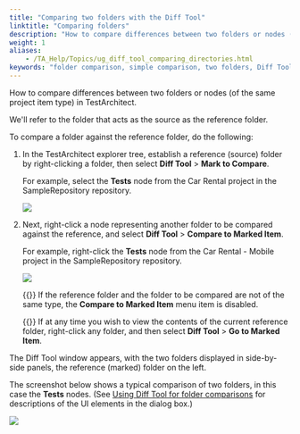 ```yaml
--- 
title: "Comparing two folders with the Diff Tool"
linktitle: "Comparing folders"
description: "How to compare differences between two folders or nodes (of the same project item type) in TestArchitect."
weight: 1
aliases: 
    - /TA_Help/Topics/ug_diff_tool_comparing_directories.html
keywords: "folder comparison, simple comparison, two folders, Diff Tool"
---
```


How to compare differences between two folders or nodes \(of the same project item type\) in TestArchitect.

We'll refer to the folder that acts as the source as the reference folder.

To compare a folder against the reference folder, do the following:

1.  In the TestArchitect explorer tree, establish a reference \(source\) folder by right-clicking a folder, then select **Diff Tool** \> **Mark to Compare**.

    For example, select the **Tests** node from the Car Rental project in the SampleRepository repository.

    ![](/images/TA_Help/Images/diff_tool_reference_dir.png)

2.  Next, right-click a node representing another folder to be compared against the reference, and select **Diff Tool** \> **Compare to Marked Item**.

    For example, right-click the **Tests** node from the Car Rental - Mobile project in the SampleRepository repository.

    ![](/images/TA_Help/Images/diff_tool_reference_dir_comparison.png)

    {{<note>}} If the reference folder and the folder to be compared are not of the same type, the **Compare to Marked Item** menu item is disabled.

    {{<tip>}} If at any time you wish to view the contents of the current reference folder, right-click any folder, and then select **Diff Tool** \> **Go to Marked Item**.


The Diff Tool window appears, with the two folders displayed in side-by-side panels, the reference \(marked\) folder on the left.

The screenshot below shows a typical comparison of two folders, in this case the **Tests** nodes. \(See [Using Diff Tool for folder comparisons](/user-guide/getting-started/working-with-testarchitect-client/advanced-features-of-testarchitect-client/diff-tool/using-diff-tool-for-folder-comparisons/) for descriptions of the UI elements in the dialog box.\)

![](/images/TA_Help/Images/diff_tool_dlg_dir.png)



